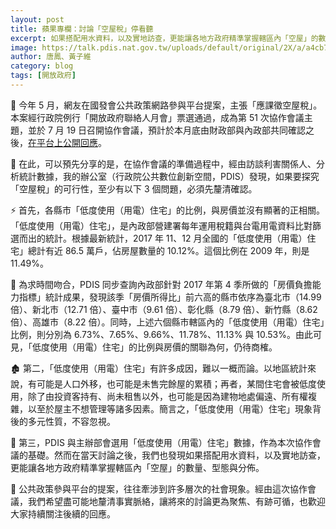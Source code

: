 ```yaml
---
layout: post
title: 蘋果專欄：討論「空屋稅」停看聽
excerpt: 如果搭配用水資料，以及實地訪查，更能讓各地方政府精準掌握轄區內「空屋」的數量、型態與分佈。
image: https://talk.pdis.nat.gov.tw/uploads/default/original/2X/a/a4cb7e739176432bcdfe8c07b3f8a71907cb5bf4.png
author: 唐鳳、黃子維
category: blog
tags: [開放政府]
---
```


🙋 今年 5 月，網友在國發會公共政策網路參與平台提案，主張「應課徵空屋稅」。本案經行政院例行「開放政府聯絡人月會」票選通過，成為第 51 次協作會議主題，並於 7 月 19 日召開協作會議，預計於本月底由財政部與內政部共同確認之後，[在平台上公開回應](https://join.gov.tw/idea/detail/348212d3-179e-4789-9e1e-ff2bcf4c00c8)。

🤔 在此，可以預先分享的是，在協作會議的準備過程中，經由訪談利害關係人、分析統計數據，我的辦公室（行政院公共數位創新空間，PDIS）發現，如果要探究「空屋稅」的可行性，至少有以下 3 個問題，必須先釐清確認。

⚡ 首先，各縣市「低度使用（用電）住宅」的比例，與房價並沒有顯著的正相關。「低度使用（用電）住宅」，是內政部營建署每年運用稅籍與台電用電資料比對篩選而出的統計。根據最新統計，2017 年 11、12 月全國的「低度使用（用電）住宅」總計有近 86.5 萬戶，佔房屋數量的 10.12%。這個比例在 2009 年，則是 11.49%。

🔎 為求時間吻合，PDIS 同步查詢內政部針對 2017 年第 4 季所做的「房價負擔能力指標」統計成果，發現該季「房價所得比」前六高的縣市依序為臺北市（14.99 倍）、新北市（12.71 倍）、臺中市（9.61 倍）、彰化縣（8.79 倍）、新竹縣（8.62 倍）、高雄市（8.22 倍）。同時，上述六個縣市轄區內的「低度使用（用電）住宅」比例，則分別為 6.73%、7.65%、9.66%、11.78%、11.13% 與 10.53%。由此可見，「低度使用（用電）住宅」的比例與房價的關聯為何，仍待商榷。

🏚 第二，「低度使用（用電）住宅」有許多成因，難以一概而論。以地區統計來說，有可能是人口外移，也可能是未售完餘屋的累積；再者，某間住宅會被低度使用，除了由投資客持有、尚未租售以外，也可能是因為建物地處偏遠、所有權複雜，以至於屋主不想管理等諸多因素。簡言之，「低度使用（用電）住宅」現象背後的多元性質，不容忽視。

🚰 第三，PDIS 與主辦部會選用「低度使用（用電）住宅」數據，作為本次協作會議的基礎。然而在當天討論之後，我們也發現如果搭配用水資料，以及實地訪查，更能讓各地方政府精準掌握轄區內「空屋」的數量、型態與分佈。

📂 公共政策參與平台的提案，往往牽涉到許多層次的社會現象。經由這次協作會議，我們希望盡可能地釐清事實脈絡，讓將來的討論更為聚焦、有跡可循，也歡迎大家持續關注後續的回應。
